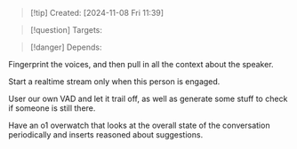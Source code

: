 
>[!tip] Created: [2024-11-08 Fri 11:39]

>[!question] Targets: 

>[!danger] Depends: 

Fingerprint the voices, and then pull in all the context about the speaker.

Start a realtime stream only when this person is engaged.

User our own VAD and let it trail off, as well as generate some stuff to check if someone is still there.

Have an o1 overwatch that looks at the overall state of the conversation periodically and inserts reasoned about suggestions.